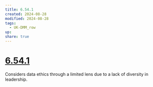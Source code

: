 ```yaml
---
title: 6.54.1
created: 2024-08-28
modified: 2024-08-28
tags:
  - UK-DMM_row
up: 
share: true
---
```

# [6.54.1](6.54.1.md)

Considers data ethics through a limited lens due to a lack of diversity in leadership.
